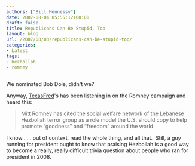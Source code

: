 ```yaml
---
authors: ["Bill Hennessy"]
date: 2007-08-04 05:55:12+00:00
draft: false
title: Republicans Can Be Stupid, Too
layout: blog
url: /2007/08/03/republicans-can-be-stupid-too/
categories:
- Latest
tags:
- hezbollah
- romney
---
```


We nominated Bob Dole, didn't we?

Anyway, [TexasFred](https://texasfred.net/archives/401)'s has been listening in on the Romney campaign and heard this:


> Mitt Romney has cited the social welfare network of the Lebanese Hezbollah terror group as a role model the U.S. should copy to help promote “goodness” and “freedom” around the world.


I know . . . out of context, read the whole thing, and all that.  Still, a guy running for president ought to know that praising Hezbollah is a good way to become a really, really difficult trivia question about people who ran for president in 2008.
